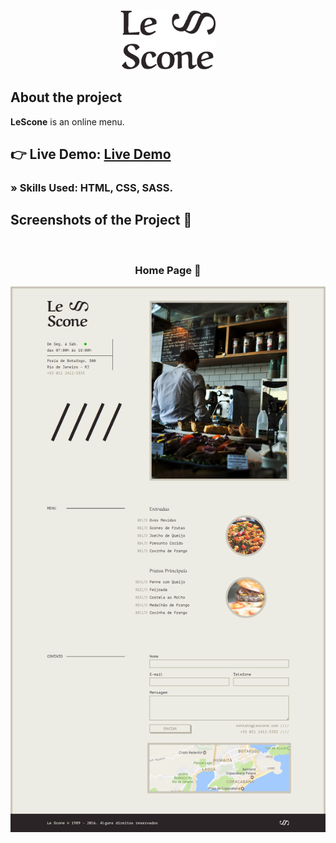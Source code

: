 <div align='center'><img style="width:30%" src='./img/lescone.png'/></div>

<h2>About the project</h2>

  <p><b>LeScone</b> is an online menu.</p>

## 👉 Live Demo: <a href='https://lescone-omega.vercel.app/'>Live Demo</a>

### » Skills Used: HTML, CSS, SASS.

##

<h2>Screenshots of the Project 📸</h2>
<br>
<h3 align='center'>Home Page 🏡</h3>

<div align='center'>
<img src='./img/homepage-lescone.png'/>

</div>
